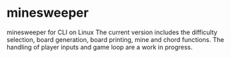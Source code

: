 # minesweeper
minesweeper for CLI on Linux
The current version includes the difficulty selection, board generation, board printing, mine and chord functions.
The handling of player inputs and game loop are a work in progress.
